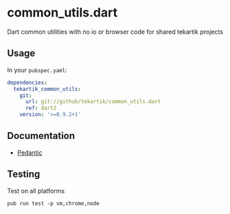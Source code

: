 # common_utils.dart

Dart common utilities with no io or browser code for shared tekartik projects


## Usage

In your `pubspec.yaml`:

```yaml
dependencies:
  tekartik_common_utils:
    git:
      url: git://github/tekartik/common_utils.dart
      ref: dart2
    version: '>=0.9.2+1'
```

## Documentation

* [Pedantic](https://github.com/tekartik/common_utils.dart/blob/master/doc/pedantic.md)

## Testing

Test on all platforms

    pub run test -p vm,chrome,node